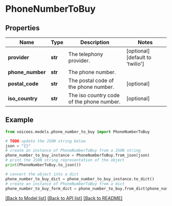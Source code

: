 # PhoneNumberToBuy


## Properties

Name | Type | Description | Notes
------------ | ------------- | ------------- | -------------
**provider** | **str** | The telephony provider. | [optional] [default to 'twilio']
**phone_number** | **str** | The phone number. | 
**postal_code** | **str** | The postal code of the phone number. | [optional] 
**iso_country** | **str** | The iso country code of the phone number. | [optional] 

## Example

```python
from voiceos.models.phone_number_to_buy import PhoneNumberToBuy

# TODO update the JSON string below
json = "{}"
# create an instance of PhoneNumberToBuy from a JSON string
phone_number_to_buy_instance = PhoneNumberToBuy.from_json(json)
# print the JSON string representation of the object
print(PhoneNumberToBuy.to_json())

# convert the object into a dict
phone_number_to_buy_dict = phone_number_to_buy_instance.to_dict()
# create an instance of PhoneNumberToBuy from a dict
phone_number_to_buy_form_dict = phone_number_to_buy.from_dict(phone_number_to_buy_dict)
```
[[Back to Model list]](../README.md#documentation-for-models) [[Back to API list]](../README.md#documentation-for-api-endpoints) [[Back to README]](../README.md)


